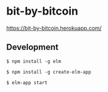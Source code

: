 # bit-by-bitcoin

https://bit-by-bitcoin.herokuapp.com/

## Development

`$ npm install -g elm`

`$ npm install -g create-elm-app`

`$ elm-app start`
